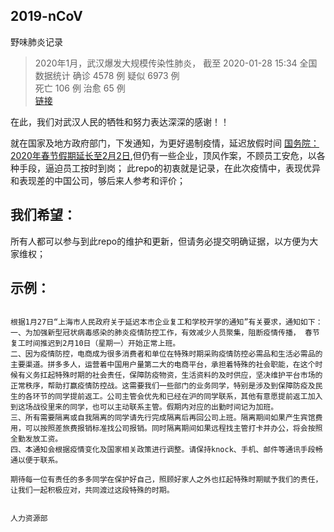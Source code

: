 ## 2019-nCoV
野味肺炎记录

> 2020年1月，武汉爆发大规模传染性肺炎，
> 截至 2020-01-28 15:34 全国数据统计
> 确诊 4578 例   疑似 6973 例   
> 死亡 106 例   治愈 65 例   
[链接](https://3g.dxy.cn/newh5/view/pneumonia?scene=2&clicktime=1579623210&enterid=1579623210&from=timeline&isappinstalled=0)

在此，我们对武汉人民的牺牲和努力表达深深的感谢！！

就在国家及地方政府部门，下发通知，为更好遏制疫情，延迟放假时间 [国务院：2020年春节假期延长至2月2日](https://baijiahao.baidu.com/s?id=1656818621010862960&wfr=spider&for=pc),但仍有一些企业，顶风作案，不顾员工安危，以各种手段，逼迫员工按时到岗；
此repo的初衷就是记录，在此次疫情中，表现优异和表现差的中国公司，够后来人参考和评价；

## 我们希望：
所有人都可以参与到此repo的维护和更新，但请务必提交明确证据，以方便为大家维权；


## 示例：
``` 各位多多同学：

根据1月27日“上海市人民政府关于延迟本市企业复工和学校开学的通知”有关要求，通知如下：
一、为加强新型冠状病毒感染的肺炎疫情防控工作，有效减少人员聚集，阻断疫情传播， 春节复工时间推迟到2月10日（星期一）开始正常上班。
二、因为疫情防控，电商成为很多消费者和单位在特殊时期采购疫情防控必需品和生活必需品的主要渠道。拼多多人，运营着中国用户量第二大的电商平台，承担着特殊的社会职能，在这个时候有义务扛起特殊时期的社会责任，保障防疫物资，生活资料的及时供应，坚决维护平台市场的正常秩序，帮助打赢疫情防控战。这需要我们一些部门的业务同学，特别是涉及到保障防疫及民生的各环节的同学提前返工。公司主管会优先和已经在沪的同学联系，其他有意愿提前返工加入到这场战役里来的同学，也可以主动联系主管。假期内对应的出勤时间记为加班。
三、所有需要隔离或自我隔离的同学请先行完成隔离后再回公司上班。隔离期间如果产生宾馆费用，可以按照差旅费报销标准找公司报销。同时隔离期间如果远程找主管打卡并办公，将会按照全勤发放工资。
四、本通知会根据疫情变化及国家相关政策进行调整。请保持knock、手机、邮件等通讯手段畅通以便于联系。

期待每一位有责任的多多同学在保护好自己，照顾好家人之外也扛起特殊时期赋予我们的责任，让我们一起积极应对，共同渡过这段特殊的时期。


人力资源部
```
